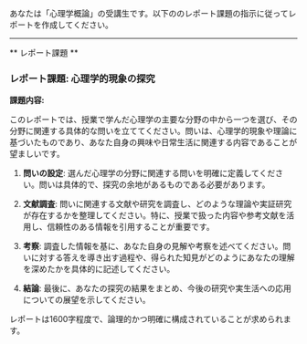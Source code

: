 あなたは「心理学概論」の受講生です。以下ののレポート課題の指示に従ってレポートを作成してください。

---------------------------------------
** レポート課題 **

### レポート課題: 心理学的現象の探究

**課題内容:**

このレポートでは、授業で学んだ心理学の主要な分野の中から一つを選び、その分野に関連する具体的な問いを立ててください。問いは、心理学的現象や理論に基づいたものであり、あなた自身の興味や日常生活に関連する内容であることが望ましいです。

1. **問いの設定**: 選んだ心理学の分野に関連する問いを明確に定義してください。問いは具体的で、探究の余地があるものである必要があります。

2. **文献調査**: 問いに関連する文献や研究を調査し、どのような理論や実証研究が存在するかを整理してください。特に、授業で扱った内容や参考文献を活用し、信頼性のある情報を引用することが重要です。

3. **考察**: 調査した情報を基に、あなた自身の見解や考察を述べてください。問いに対する答えを導き出す過程や、得られた知見がどのようにあなたの理解を深めたかを具体的に記述してください。

4. **結論**: 最後に、あなたの探究の結果をまとめ、今後の研究や実生活への応用についての展望を示してください。

レポートは1600字程度で、論理的かつ明確に構成されていることが求められます。